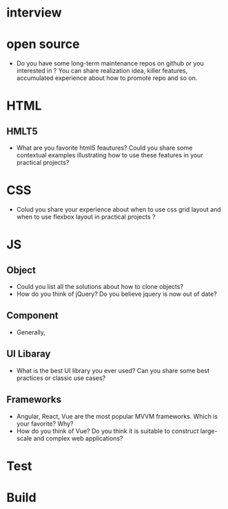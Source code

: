 # interview

# open source

- Do you have some long-term maintenance repos on github or you interested in ? You can share realization idea, killer features, accumulated experience about how to promote repo and so on.

# HTML

## HMLT5

- What are you favorite html5 feautures? Could you share some contextual examples illustrating how to use these features in your practical projects?

# CSS

- Colud you share your experience about when to use css grid layout and when to use flexbox layout in practical projects ? 

# JS

## Object
 - Could you list all the solutions about how to clone objects?
 - How do you think of jQuery? Do you believe jquery is now out of date?
 
## Component
- Generally, 


## UI Libaray

- What is the best UI library you ever used? Can you share some best practices or classic use cases?

## Frameworks

- Angular, React, Vue are the most popular MVVM frameworks. Which is your favorite? Why?
- How do you think of Vue? Do you think it is suitable to construct large-scale and complex web applications?


# Test

# Build
